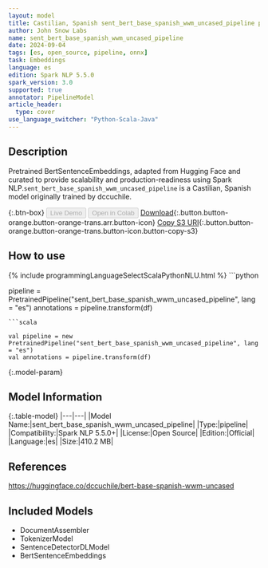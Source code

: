 ```yaml
---
layout: model
title: Castilian, Spanish sent_bert_base_spanish_wwm_uncased_pipeline pipeline BertSentenceEmbeddings from dccuchile
author: John Snow Labs
name: sent_bert_base_spanish_wwm_uncased_pipeline
date: 2024-09-04
tags: [es, open_source, pipeline, onnx]
task: Embeddings
language: es
edition: Spark NLP 5.5.0
spark_version: 3.0
supported: true
annotator: PipelineModel
article_header:
  type: cover
use_language_switcher: "Python-Scala-Java"
---
```


## Description

Pretrained BertSentenceEmbeddings, adapted from Hugging Face and curated to provide scalability and production-readiness using Spark NLP.`sent_bert_base_spanish_wwm_uncased_pipeline` is a Castilian, Spanish model originally trained by dccuchile.

{:.btn-box}
<button class="button button-orange" disabled>Live Demo</button>
<button class="button button-orange" disabled>Open in Colab</button>
[Download](https://s3.amazonaws.com/auxdata.johnsnowlabs.com/public/models/sent_bert_base_spanish_wwm_uncased_pipeline_es_5.5.0_3.0_1725415961164.zip){:.button.button-orange.button-orange-trans.arr.button-icon}
[Copy S3 URI](s3://auxdata.johnsnowlabs.com/public/models/sent_bert_base_spanish_wwm_uncased_pipeline_es_5.5.0_3.0_1725415961164.zip){:.button.button-orange.button-orange-trans.button-icon.button-copy-s3}

## How to use



<div class="tabs-box" markdown="1">
{% include programmingLanguageSelectScalaPythonNLU.html %}
```python

pipeline = PretrainedPipeline("sent_bert_base_spanish_wwm_uncased_pipeline", lang = "es")
annotations =  pipeline.transform(df)   

```
```scala

val pipeline = new PretrainedPipeline("sent_bert_base_spanish_wwm_uncased_pipeline", lang = "es")
val annotations = pipeline.transform(df)

```
</div>

{:.model-param}
## Model Information

{:.table-model}
|---|---|
|Model Name:|sent_bert_base_spanish_wwm_uncased_pipeline|
|Type:|pipeline|
|Compatibility:|Spark NLP 5.5.0+|
|License:|Open Source|
|Edition:|Official|
|Language:|es|
|Size:|410.2 MB|

## References

https://huggingface.co/dccuchile/bert-base-spanish-wwm-uncased

## Included Models

- DocumentAssembler
- TokenizerModel
- SentenceDetectorDLModel
- BertSentenceEmbeddings